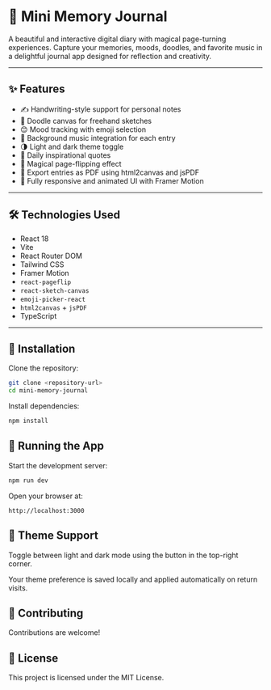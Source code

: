 # 📓 Mini Memory Journal

A beautiful and interactive digital diary with magical page-turning experiences. Capture your memories, moods, doodles, and favorite music in a delightful journal app designed for reflection and creativity.

---

## ✨ Features

- ✍️ Handwriting-style support for personal notes  
- 🎨 Doodle canvas for freehand sketches  
- 😊 Mood tracking with emoji selection  
- 🎵 Background music integration for each entry  
- 🌗 Light and dark theme toggle  
- 💬 Daily inspirational quotes  
- 📖 Magical page-flipping effect  
- 📄 Export entries as PDF using html2canvas and jsPDF  
- 📱 Fully responsive and animated UI with Framer Motion  

---

## 🛠 Technologies Used

- React 18
- Vite 
- React Router DOM
- Tailwind CSS
- Framer Motion
- `react-pageflip`
- `react-sketch-canvas`
- `emoji-picker-react`
- `html2canvas` + `jsPDF`
- TypeScript

---

## 🚀 Installation

Clone the repository:
```bash
git clone <repository-url>
cd mini-memory-journal
```

Install dependencies:
```bash
npm install
```

## 🧪 Running the App

Start the development server:

```bash
npm run dev
```

Open your browser at:
```
http://localhost:3000
```
## 🌙 Theme Support

Toggle between light and dark mode using the button in the top-right corner.

Your theme preference is saved locally and applied automatically on return visits.

## 🤝 Contributing

Contributions are welcome!

## 📄 License

This project is licensed under the MIT License.
